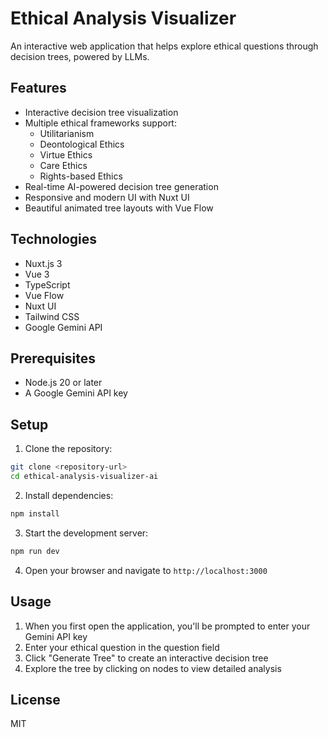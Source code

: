# Ethical Analysis Visualizer

An interactive web application that helps explore ethical questions through decision trees, powered by LLMs.

## Features

- Interactive decision tree visualization
- Multiple ethical frameworks support:
  - Utilitarianism
  - Deontological Ethics
  - Virtue Ethics
  - Care Ethics
  - Rights-based Ethics
- Real-time AI-powered decision tree generation
- Responsive and modern UI with Nuxt UI
- Beautiful animated tree layouts with Vue Flow

## Technologies

- Nuxt.js 3
- Vue 3
- TypeScript
- Vue Flow
- Nuxt UI
- Tailwind CSS
- Google Gemini API

## Prerequisites

- Node.js 20 or later
- A Google Gemini API key

## Setup

1. Clone the repository:

```bash
git clone <repository-url>
cd ethical-analysis-visualizer-ai
```

2. Install dependencies:

```bash
npm install
```

3. Start the development server:

```bash
npm run dev
```

4. Open your browser and navigate to `http://localhost:3000`

## Usage

1. When you first open the application, you'll be prompted to enter your Gemini API key
2. Enter your ethical question in the question field
3. Click "Generate Tree" to create an interactive decision tree
4. Explore the tree by clicking on nodes to view detailed analysis

## License

MIT

